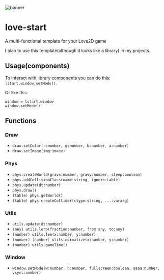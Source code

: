   ![banner](https://github.com/sekta2/love-start/assets/47900900/782e7903-7d41-4392-aca9-cdcadb95a014)

# love-start
A multi-functional template for your Love2D game

I plan to use this template(although it looks like a library) in my projects.

## Usage(components)

To interact with library components you can do this: `lstart.window.setMode()`.

Or like this: 
```
window = lstart.window
window.setMode()
```

## Functions

### Draw

- `draw.setColor(r:number, g:number, b:number, a:number)`
- `draw.setImage(img:image)`

### Phys

- `phys.createWorld(gravx:number, gravy:number, sleep:boolean)`
- `phys.addCollisionClass(name:string, ignore:table)`
- `phys.update(dt:number)`
- `phys.draw()`
- `(table) phys.getWorld()`
- `(table) phys.createCollider(ctype:string, ...:vararg)`

### Utils

- `utils.update(dt:number)`
- `(any) utils.lerp(fraction:number, from:any, to:any)`
- `(number) utils.len(x:number, y:number)`
- `(number) (number) utils.normalize(x:number, y:number)`
- `(number) utils.gameTime()`

### Window

- `window.setMode(w:number, h:number, fullscreen:boolean, msaa:number, vsync:number)`